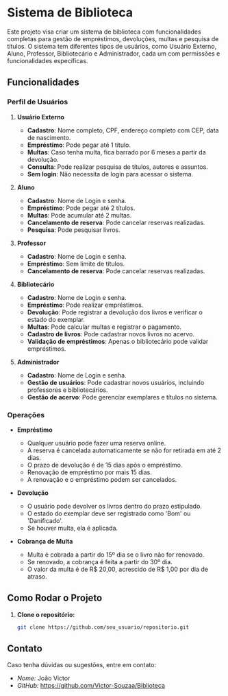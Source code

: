 # Sistema de Biblioteca

Este projeto visa criar um sistema de biblioteca com funcionalidades completas para gestão de empréstimos, devoluções, multas e pesquisa de títulos. O sistema tem diferentes tipos de usuários, como Usuário Externo, Aluno, Professor, Bibliotecário e Administrador, cada um com permissões e funcionalidades específicas.

## Funcionalidades

### Perfil de Usuários

1. **Usuário Externo**
   - **Cadastro**: Nome completo, CPF, endereço completo com CEP, data de nascimento.
   - **Empréstimo**: Pode pegar até 1 título.
   - **Multas**: Caso tenha multa, fica barrado por 6 meses a partir da devolução.
   - **Consulta**: Pode realizar pesquisa de títulos, autores e assuntos.
   - **Sem login**: Não necessita de login para acessar o sistema.

2. **Aluno**
   - **Cadastro**: Nome de Login e senha.
   - **Empréstimo**: Pode pegar até 2 títulos.
   - **Multas**: Pode acumular até 2 multas.
   - **Cancelamento de reserva**: Pode cancelar reservas realizadas.
   - **Pesquisa**: Pode pesquisar livros.

3. **Professor**
   - **Cadastro**: Nome de Login e senha.
   - **Empréstimo**: Sem limite de títulos.
   - **Cancelamento de reserva**: Pode cancelar reservas realizadas.

4. **Bibliotecário**
   - **Cadastro**: Nome de Login e senha.
   - **Empréstimo**: Pode realizar empréstimos.
   - **Devolução**: Pode registrar a devolução dos livros e verificar o estado do exemplar.
   - **Multas**: Pode calcular multas e registrar o pagamento.
   - **Cadastro de livros**: Pode cadastrar novos livros no acervo.
   - **Validação de empréstimos**: Apenas o bibliotecário pode validar empréstimos.

5. **Administrador**
   - **Cadastro**: Nome de Login e senha.
   - **Gestão de usuários**: Pode cadastrar novos usuários, incluindo professores e bibliotecários.
   - **Gestão de acervo**: Pode gerenciar exemplares e títulos no sistema.

### Operações

- **Empréstimo**
  - Qualquer usuário pode fazer uma reserva online.
  - A reserva é cancelada automaticamente se não for retirada em até 2 dias.
  - O prazo de devolução é de 15 dias após o empréstimo.
  - Renovação de empréstimo por mais 15 dias.
  - A renovação e o empréstimo podem ser cancelados.

- **Devolução**
  - O usuário pode devolver os livros dentro do prazo estipulado.
  - O estado do exemplar deve ser registrado como 'Bom' ou 'Danificado'.
  - Se houver multa, ela é aplicada.

- **Cobrança de Multa**
  - Multa é cobrada a partir do 15º dia se o livro não for renovado.
  - Se renovado, a cobrança é feita a partir do 30º dia.
  - O valor da multa é de R$ 20,00, acrescido de R$ 1,00 por dia de atraso.

## Como Rodar o Projeto

1. **Clone o repositório:**

   ```bash
   git clone https://github.com/seu_usuario/repositorio.git


## Contato

Caso tenha dúvidas ou sugestões, entre em contato:

- *Nome:* João Victor 
- *GitHub:* https://github.com/Victor-Souzaa/Biblioteca